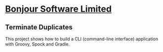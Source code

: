 # [Bonjour Software Limited](https://bonjoursoftware.com/)

## Terminate Duplicates

This project shows how to build a CLI (command-line interface) application with Groovy, Spock and Gradle.